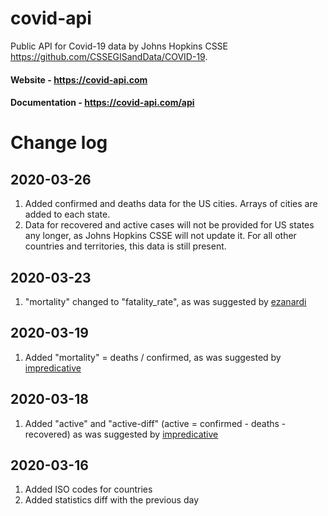# covid-api
Public API for Covid-19 data by Johns Hopkins CSSE https://github.com/CSSEGISandData/COVID-19. 

#### Website - https://covid-api.com
#### Documentation - https://covid-api.com/api

# Change log

## 2020-03-26

1. Added confirmed and deaths data for the US cities. Arrays of cities are added to each state. 
2. Data for recovered and active cases will not be provided for US states any longer, as Johns Hopkins CSSE will not update it. For all other countries and territories, this data is still present.

## 2020-03-23
  
1. "mortality" changed to "fatality_rate", as was suggested by [ezanardi](https://github.com/ezanardi)

## 2020-03-19

1. Added "mortality" = deaths / confirmed, as was suggested by [impredicative](https://github.com/impredicative)

## 2020-03-18

1. Added "active" and "active-diff" (active = confirmed - deaths - recovered) as was suggested by [impredicative](https://github.com/impredicative)

## 2020-03-16

1. Added ISO codes for countries
2. Added statistics diff with the previous day